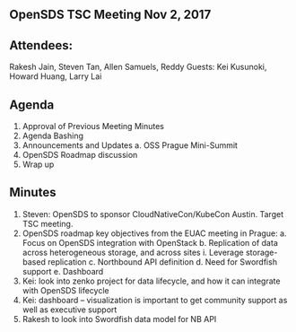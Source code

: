 ## OpenSDS TSC Meeting Nov 2, 2017 

## Attendees:
Rakesh Jain, Steven Tan, Allen Samuels, Reddy
Guests: Kei Kusunoki, Howard Huang, Larry Lai

## Agenda
1.	Approval of Previous Meeting Minutes
2.	Agenda Bashing
3.	Announcements and Updates
	a.	OSS Prague Mini-Summit
4.	OpenSDS Roadmap discussion 
5.	Wrap up

 
 

## Minutes
1.	Steven: OpenSDS to sponsor CloudNativeCon/KubeCon Austin. Target TSC meeting.
2.	OpenSDS roadmap key objectives from the EUAC meeting in Prague:
	a.	Focus on OpenSDS integration with OpenStack
	b.	Replication of data across heterogeneous storage, and across sites
		i.	Leverage storage-based replication
	c.	Northbound API definition
	d.	Need for Swordfish support
	e.	Dashboard
3.	Kei: look into zenko project for data lifecycle, and how it can integrate with OpenSDS lifecycle
4.	Kei: dashboard – visualization is important to get community support as well as executive support 
5.	Rakesh to look into Swordfish data model for NB API 





